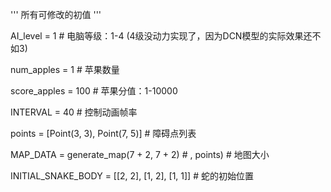 '''
所有可修改的初值
'''

AI_level = 1  # 电脑等级：1-4 (4级没动力实现了，因为DCN模型的实际效果还不如3)

num_apples = 1  # 苹果数量

score_apples = 100  # 苹果分值：1-10000

INTERVAL = 40  # 控制动画帧率

points = [Point(3, 3), Point(7, 5)]  # 障碍点列表

MAP_DATA = generate_map(7 + 2, 7 + 2)  # , points)  # 地图大小

INITIAL_SNAKE_BODY = [[2, 2], [1, 2], [1, 1]]  # 蛇的初始位置
